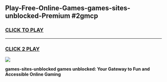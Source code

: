 
## Play-Free-Online-Games-games-sites-unblocked-Premium #2gmcp
<h3>
<a href="https://premium.freeplayer.one?title=games-sites-unblocked&ref=8M">CLICK TO PLAY</a></h3>
<hr>

<h3>
<a href="https://premium.freeplayer.one?title=games-sites-unblocked&ref=8M">CLICK 2 PLAY</a>
  
</h3>

<a href="https://premium.freeplayer.one?title=games-sites-unblocked&ref=8M"><img src="https://clearcache.store/games.png"></a>


**games-sites-unblocked games unblocked: Your Gateway to Fun and Accessible Online Gaming**
